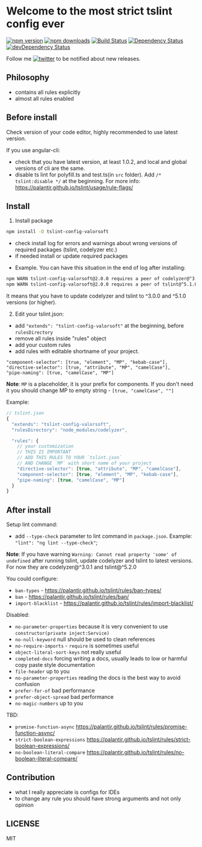 # Welcome to the most strict tslint config ever
[![npm version](https://badge.fury.io/js/tslint-config-valorsoft.svg)](http://badge.fury.io/js/tslint-config-valorsoft) [![npm downloads](https://img.shields.io/npm/dm/tslint-config-valorsoft.svg)](https://npmjs.org/tslint-config-valorsoft)
[![Build Status](https://travis-ci.org/valor-software/tslint-config-valorsoft.svg?branch=master)](https://travis-ci.org/valor-software/tslint-config-valorsoft)
[![Dependency Status](https://david-dm.org/valor-software/tslint-config-valorsoft.svg)](https://david-dm.org/valor-software/tslint-config-valorsoft)
[![devDependency Status](https://david-dm.org/valor-software/tslint-config-valorsoft/dev-status.svg)](https://david-dm.org/valor-software/tslint-config-valorsoft#info=devDependencies)


Follow me [![twitter](https://img.shields.io/twitter/follow/valorkin.svg?style=social&label=%20valorkin)](https://twitter.com/valorkin) to be notified about new releases.

## Philosophy
- contains all rules explicitly
- almost all rules enabled

## Before install
Check version of your code editor, highly recommended to use latest version.

If you use angular-cli:
 - check that you have latest version, at least 1.0.2, and local and global versions of cli are the same.
 - disable ts lint for polyfill.ts and test.ts(in `src` folder). Add `/* tslint:disable */` at the beginning.
 For more info: https://palantir.github.io/tslint/usage/rule-flags/

## Install
1. Install package
```sh
npm install -D tslint-config-valorsoft
```
- check install log for errors and warnings about wrong versions of required packages (tslint, codelyzer etc.)
- if needed install or update required packages

* Example. You can have this situation in the end of log after installing:
```sh
npm WARN tslint-config-valorsoft@2.0.0 requires a peer of codelyzer@^3.0.0 but none was installed.
npm WARN tslint-config-valorsoft@2.0.0 requires a peer of tslint@^5.1.0 but none was installed.
```
It means that you have to update codelyzer and tslint to ^3.0.0 and ^5.1.0 versions (or higher).

2. Edit your tslint.json:
 - add `"extends": "tslint-config-valorsoft"` at the beginning, before `rulesDirectory`
 - remove all rules inside "rules" object
 - add your custom rules
 - add rules with editable shortname of your project.
```
"component-selector": [true, "element", "MP", "kebab-case"],
"directive-selector": [true, "attribute", "MP", "camelCase"],
"pipe-naming": [true, "camelCase", "MP"]
```
**Note**: `MP` is a placeholder, it is your prefix for components. If you don't need it you should change MP to empty string - `[true, "camelCase", ""]`

Example:
```js
// tslint.json
{
  "extends": "tslint-config-valorsoft",
  "rulesDirectory": "node_modules/codelyzer",

  "rules": {
    // your customization
    // THIS IS IMPORTANT
    // ADD THIS RULES TO YOUR `tslint.json`
    // AND CHANGE `MP` with short name of your project
    "directive-selector": [true, "attribute", "MP", "camelCase"],
    "component-selector": [true, "element", "MP", "kebab-case"],
    "pipe-naming": [true, "camelCase", "MP"]
  }
}
```

## After install
Setup lint command:
 - add `--type-check` parameter to lint command in `package.json`. Example: `"lint": "ng lint --type-check"`;

**Note**: If you have warning `Warning: Cannot read property 'some' of undefined` after running tslint, update
codelyzer and tslint to latest versions. For now they are codelyzer@^3.0.1 and tslint@^5.2.0

You could configure:
 - `ban-types` - https://palantir.github.io/tslint/rules/ban-types/
 - `ban` - https://palantir.github.io/tslint/rules/ban/
 - `import-blacklist` - https://palantir.github.io/tslint/rules/import-blacklist/

Disabled:
- `no-parameter-properties` because it is very convenient to use `constructor(private inject:Service)`
- `no-null-keyword` null should be used to clean references
- `no-require-imports` - `require` is sometimes useful
- `object-literal-sort-keys` not really useful
- `completed-docs` forcing writing a docs, usually leads to low or harmful copy paste style documentation
- `file-header` up to you
- `no-parameter-properties` reading the docs is the best way to avoid confusion
- `prefer-for-of` bad performance
- `prefer-object-spread` bad performance
- `no-magic-numbers` up to you

TBD:
- `promise-function-async` https://palantir.github.io/tslint/rules/promise-function-async/
- `strict-boolean-expressions` https://palantir.github.io/tslint/rules/strict-boolean-expressions/
- `no-boolean-literal-compare` https://palantir.github.io/tslint/rules/no-boolean-literal-compare/
<!--
## What is disabled
- `no-eq-null` - duplicates `eqeqeq:smart`
- `no-restricted-imports`, `no-restricted-modules`, `no-restricted-globals` - dependant on project requirements
- `id-match` - not found any particular use of this rule, `camelCase` is enough
- `jsx-quotes` - I don't use jsx so I don't care
- `no-plusplus` - why not `++`? It's nice to use when you know what you are doing
- `no-restricted-syntax` - duplicates `no-with` and disabled functional expressions
- `no-ternary` - why not? but not nested ternary please
- `require-jsdoc`- nice thing, but hard to follow
- `spaced-comment` - nice for meaningful comments, bad for quick code commenting
- `wrap-regex` - no need
- `prefer-reflect` - compatibility is to low to use
- `newline-before-return` - TBD

## What is tweaked
- `indent` - 2 spaces rulezzz!
- `max-len` - extended to 120 chars
- `newline-per-chained-call` - extended `ignoreChainWithDepth` to 3
- `eqeqeq` - `smart` mode enabled
- `dot-location` - `property` mode enabled
- `no-implicit-coercion` - boolean implicit coercion enabled
- `func-style` - `declaration` only please
- `no-use-before-define` - usage of `function` before declarations are allowed
- `no-mixed-requires`- `grouping` and `allowCall` checks enabled
- `linebreak-style` - unix only
- `one-var` - `never` use one `var|let|const` per block
- `padded-blocks` - `never` add useless padding
- `quote-props` - quote properties only `as-needed` and `keywords`
- `no-magic-numbers` - `ignore` `-1,0,1` as most often used numbers and `ignoreArrayIndexes`, `enforceConst` are enabled
-->
## Contribution
- what I really appreciate is configs for IDEs
- to change any rule you should have strong arguments and not only opinion

## LICENSE
MIT
